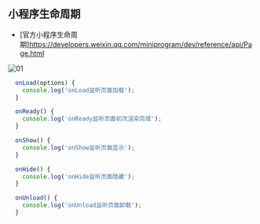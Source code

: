 ## 小程序生命周期

- [官方小程序生命周期]https://developers.weixin.qq.com/miniprogram/dev/reference/api/Page.html

![01](https://upload-images.jianshu.io/upload_images/2891127-e2cb2eb71aa25ebd.png)
```javascript
  onLoad(options) {
    console.log('onLoad监听页面加载');
  }

  onReady() {
    console.log('onReady监听页面初次渲染完成');
  }

  onShow() {
    console.log('onShow监听页面显示');
  }

  onHide() {
    console.log('onHide监听页面隐藏');
  }

  onUnload() {
    console.log('onUnload监听页面卸载');
  }
```
